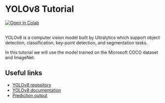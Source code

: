 # YOLOv8 Tutorial
<div>
    <a href="https://colab.research.google.com/drive/1bNCDlriyChpLlNQvIjPkLsi92X4VzWIr?usp=sharing"><img src="https://colab.research.google.com/assets/colab-badge.svg" alt="Open In Colab"></a>
</div>
<br>

YOLOv8 is a computer vision model built by Ultralytics which support object detection, classification, key-point detection, and segmentation tasks.

In this tutorial we will use the model trained on the Microsoft COCO dataset and ImageNet.

## Useful links
* [YOLOv8 repository](https://github.com/ultralytics/ultralytics)
* [YOLOv8 documentation](https://docs.ultralytics.com/es)
* [Prediction output](https://docs.ultralytics.com/es/modes/predict/)